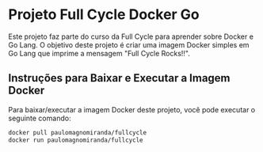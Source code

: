 # Projeto Full Cycle Docker Go

Este projeto faz parte do curso da Full Cycle para aprender sobre Docker e Go Lang. O objetivo deste projeto é criar uma imagem Docker simples em Go Lang que imprime a mensagem "Full Cycle Rocks!!".

## Instruções para Baixar e Executar a Imagem Docker

Para baixar/executar a imagem Docker deste projeto, você pode executar o seguinte comando:

```bash
docker pull paulomagnomiranda/fullcycle
docker run paulomagnomiranda/fullcycle
